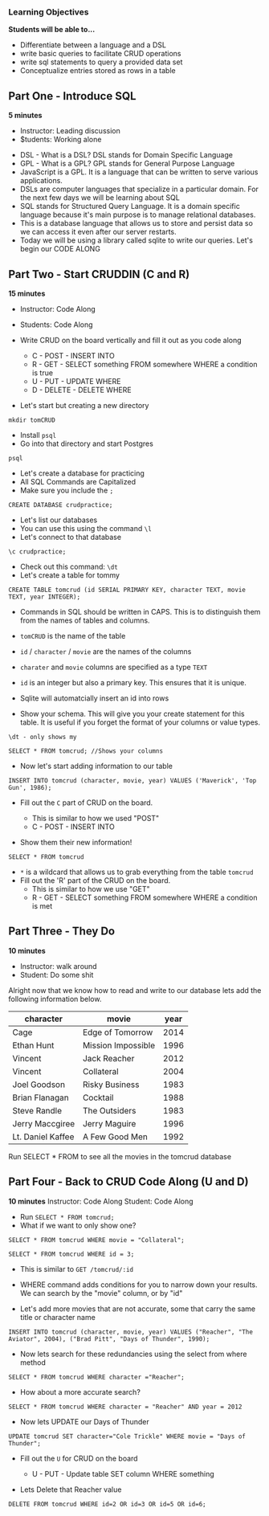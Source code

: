 ### Learning Objectives
**Students will be able to...**

* Differentiate between a language and a DSL
* write basic queries to facilitate CRUD operations
* write sql statements to query a provided data set
* Conceptualize entries stored as rows in a table

## Part One - Introduce SQL
**5 minutes** 

- Instructor: Leading discussion
- $tudents: Working alone

* DSL - What is a DSL? DSL stands for Domain Specific Language
* GPL - What is a GPL? GPL stands for General Purpose Language
* JavaScript is a GPL. It is a language that can be written to serve various applications. 
* DSLs are computer languages that specialize in a particular domain. For the next few days we will be learning about SQL
* SQL stands for Structured Query Language. It is a domain specific language because it's main purpose is to manage relational databases. 
* This is a database language that allows us to store and persist data so we can access it even after our server restarts. 
* Today we will be using a library called sqlite to write our queries. Let's begin our CODE ALONG

## Part Two - Start CRUDDIN (C and R)
**15 minutes**

* Instructor: Code Along
* Students: Code Along

* Write CRUD on the board vertically and fill it out as you code along
	* C - POST - INSERT INTO
	* R - GET - SELECT something FROM somewhere WHERE a condition is true
	* U - PUT - UPDATE WHERE
	* D - DELETE - DELETE WHERE

* Let's start but creating a new directory

```
mkdir tomCRUD
```
* Install `psql`
* Go into that directory and start Postgres

```
psql
```
* Let's create a database for practicing
* All SQL Commands are Capitalized
* Make sure you include the `;`

```
CREATE DATABASE crudpractice;
```
* Let's list our databases
* You can use this using the command `\l`
* Let's connect to that database

```
\c crudpractice;
```
* Check out this command: `\dt`
* Let's create a table for tommy

```
CREATE TABLE tomcrud (id SERIAL PRIMARY KEY, character TEXT, movie TEXT, year INTEGER);
```
* Commands in SQL should be written in CAPS. This is to distinguish them from the names of tables and columns.
* `tomCRUD` is the name of the table
* `id` / `character` / `movie` are the names of the columns
* `charater` and `movie` columns are specified as a type `TEXT`
* `id` is an integer but also a primary key. This ensures that it is unique. 
* Sqlite will automatcially insert an id into rows 

* Show your schema. This will give you your create statement for this table. It is useful if you forget the format of your columns or value types.

```
\dt - only shows my 

SELECT * FROM tomcrud; //Shows your columns
```
* Now let's start adding information to our table

```
INSERT INTO tomcrud (character, movie, year) VALUES ('Maverick', 'Top Gun', 1986);
```
* Fill out the `C` part of CRUD on the board. 
	* This is similar to how we used "POST" 
	* C - POST - INSERT INTO

* Show them their new information!

```
SELECT * FROM tomcrud
```
* `*` is a wildcard that allows us to grab everything from the table `tomcrud`
* Fill out the 'R' part of the CRUD on the board.
	* This is similar to how we use "GET"
	* R - GET - SELECT something FROM somewhere WHERE a condition is met

## Part Three - They Do
**10 minutes**

* Instructor: walk around
* Student: Do some shit

Alright now that we know how to read and write to our database lets add the following information below. 

| character  | movie  | year |
|------------| ------ |-------|
|Cage   | Edge of Tomorrow | 2014 |
|Ethan Hunt | Mission Impossible | 1996 |
|Vincent | Jack Reacher  | 2012 |
|Vincent  | Collateral  | 2004 | 
|Joel Goodson | Risky Business| 1983 |
|Brian Flanagan| Cocktail   | 1988 |
|Steve Randle | The Outsiders| 1983 |
|Jerry Maccgiree | Jerry Maguire| 1996 |
|Lt. Daniel Kaffee| A Few Good Men| 1992 |

Run SELECT * FROM to see all the movies in the tomcrud database


## Part Four - Back to CRUD Code Along (U and D)
**10 minutes**
Instructor: Code Along
Student: Code Along

* Run `SELECT * FROM tomcrud;`
* What if we want to only show one? 

```
SELECT * FROM tomcrud WHERE movie = "Collateral";

SELECT * FROM tomcrud WHERE id = 3;
``` 

* This is similar to `GET /tomcrud/:id`
* WHERE command adds conditions for you to narrow down your results. We can search by the "movie" column, or by "id"

* Let's add more movies that are not accurate, some that carry the same title or character name

```
INSERT INTO tomcrud (character, movie, year) VALUES ("Reacher", "The Aviator", 2004), ("Brad Pitt", "Days of Thunder", 1990);
```
* Now lets search for these redundancies using the select from where method

```
SELECT * FROM tomcrud WHERE character ="Reacher";
```
* How about a more accurate search?

```
SELECT * FROM tomcrud WHERE character = "Reacher" AND year = 2012
```
* Now lets UPDATE our Days of Thunder

```
UPDATE tomcrud SET character="Cole Trickle" WHERE movie = "Days of Thunder";
```

* Fill out the `U` for CRUD on the board
	* U - PUT - Update table SET column WHERE something

* Lets Delete that Reacher value

```
DELETE FROM tomcrud WHERE id=2 OR id=3 OR id=5 OR id=6; 
```
